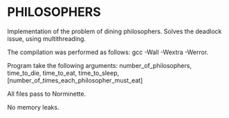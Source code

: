 PHILOSOPHERS
============
Implementation of the problem of dining philosophers. Solves the deadlock issue, using multithreading.

The compilation was performed as follows: gcc -Wall -Wextra -Werror.

Program take the following arguments:
number_of_philosophers, time_to_die, time_to_eat, time_to_sleep, [number_of_times_each_philosopher_must_eat]

All files pass to Norminette.

No memory leaks.

